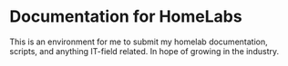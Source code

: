 # Documentation for HomeLabs

This is an environment for me to submit my homelab documentation, scripts, and anything IT-field related. In hope of growing in the industry.
